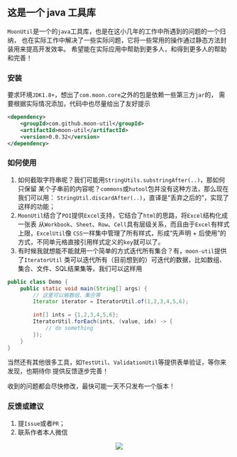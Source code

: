 ## 这是一个 java 工具库
`MoonUtil`是一个的`java`工具库，也是在这小几年的工作中所遇到的问题的一个归纳，
也在实际工作中解决了一些实际问题，它将一些常用的操作通过静态方法封装用来提高开发效率。
希望能在实际应用中帮助到更多人，和得到更多人的帮助和完善！

### 安装
要求环境`JDK1.8+`，想出了`com.moon.core`之外的包是依赖一些第三方`jar`的，
需要根据实际情况添加，代码中也尽量给出了友好提示
``` xml
<dependency>
    <groupId>com.github.moon-util</groupId>
    <artifactId>moon-util</artifactId>
    <version>0.0.32</version>
</dependency>
```

### 如何使用
1. 如何截取字符串呢？我们可能用`StringUtils.substringAfter(..)`，那如何只保留
某个子串前的内容呢？`commons`或`hutool`包并没有这种方法，那么现在我们可以用：
`StringUtil.discardAfter(..)`，直译是“丢弃之后的”，实现了这样的功能；
2. `MoonUtil`结合了`POI`提供`Excel`支持，它结合了`html`的思路，将`Excel`结构化成一张表
从`Workbook`、`Sheet`、`Row`、`Cell`具有层级关系，而且由于`Excel`有样式上限，`ExcelUtil`像
`CSS`一样集中管理了所有样式，形成“先声明 + 后使用”的方式，不同单元格直接引用样式定义的`key`就可以了。
3. 有时候我就想能不能就用一个简单的方式迭代所有集合？有，`moon-util`提供了`IteratorUtil`
类可以迭代所有（目前想到的）可迭代的数据，比如数组、集合、文件、SQL结果集等，我们可以这样用
```java
public class Demo {
    public static void main(String[] args) {
        // 这里可以输数组、集合等
        Iterator iterator = IteratorUtil.of(1,2,3,4,5,6);
        
        int[] ints = {1,2,3,4,5,6};
        IteratorUtil.forEach(ints, (value, idx) -> {
            // do something
        });
    }
}
```
当然还有其他很多工具，如`TestUtil`、`ValidationUtil`等提供表单验证，等你来发现，也期待你
提供反馈逐步完善！

收到的问题都会尽快修改，最快可能一天不只发布一个版本！

### 反馈或建议

1. 提`Issue`或者`PR`；
2. 联系作者本人微信
<div style="text-align: center;width:100%;">
<img src="https://oss.gowapp.com/images/2006/30/jpg/6e0afd03199b4931b7b9d93d1646188b/moon-wx-320.jpg?x-oss-process=image/resize,w_320,limit_0"></a>
</div>